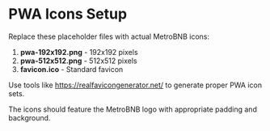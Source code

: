 # PWA Icons Setup

Replace these placeholder files with actual MetroBNB icons:

1. **pwa-192x192.png** - 192x192 pixels
2. **pwa-512x512.png** - 512x512 pixels
3. **favicon.ico** - Standard favicon

Use tools like https://realfavicongenerator.net/ to generate proper PWA icon sets.

The icons should feature the MetroBNB logo with appropriate padding and background.